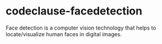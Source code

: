# codeclause-facedetection
Face detection is a computer vision technology that helps to locate/visualize human faces in digital images.
